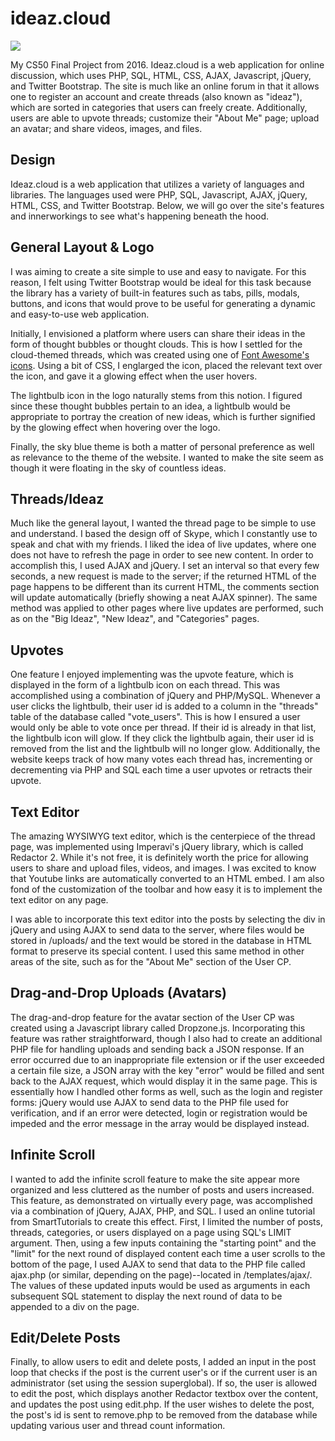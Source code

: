# ideaz.cloud

[![](https://github.com/vicente-orellana/ideaz.cloud/blob/master/preview.gif)](https://youtu.be/TwqnSCl8SmY)

My CS50 Final Project from 2016. Ideaz.cloud is a web application for online discussion, which uses PHP, SQL, HTML, CSS, AJAX, Javascript, jQuery, and Twitter Bootstrap. The site is much like an online forum in that it allows one to register an account and create threads (also known as "ideaz"), which are sorted in categories that users can freely create. Additionally, users are able to upvote threads; customize their "About Me" page; upload an avatar; and share videos, images, and files.

## Design

Ideaz.cloud is a web application that utilizes a variety of languages and libraries. The languages used were PHP, SQL, Javascript, AJAX, jQuery, HTML, CSS, and Twitter Bootstrap. Below, we will go over the site's features and innerworkings to see what's happening beneath the hood.
## General Layout & Logo
I was aiming to create a site simple to use and easy to navigate. For this reason, I felt using Twitter Bootstrap would be ideal for this task because the library has a variety of built-in features such as tabs, pills, modals, buttons, and icons that would prove to be useful for generating a dynamic and easy-to-use web application.

Initially, I envisioned a platform where users can share their ideas in the form of thought bubbles or thought clouds. This is how I settled for the cloud-themed threads, which was created using one of [Font Awesome's icons](https://fontawesome.com/icons?from=io). Using a bit of CSS, I englarged the icon, placed the relevant text over the icon, and gave it a glowing effect when the user hovers.

The lightbulb icon in the logo naturally stems from this notion. I figured since these thought bubbles pertain to an idea, a lightbulb would be appropriate to portray the creation of new ideas, which is further signified by the glowing effect when hovering over the logo.

Finally, the sky blue theme is both a matter of personal preference as well as relevance to the theme of the website. I wanted to make the site seem as though it were floating in the sky of countless ideas.

## Threads/Ideaz

Much like the general layout, I wanted the thread page to be simple to use and understand. I based the design off of Skype, which I constantly use to speak and chat with my friends. I liked the idea of live updates, where one does not have to refresh the page in order to see new content. In order to accomplish this, I used AJAX and jQuery. I set an interval so that every few seconds, a new request is made to the server; if the returned HTML of the page happens to be different than its current HTML, the comments section will update automatically (briefly showing a neat AJAX spinner). The same method was applied to other pages where live updates are performed, such as on the "Big Ideaz", "New Ideaz", and "Categories" pages.

## Upvotes

One feature I enjoyed implementing was the upvote feature, which is displayed in the form of a lightbulb icon on each thread. This was accomplished using a combination of jQuery and PHP/MySQL. Whenever a user clicks the lightbulb, their user id is added to a column in the "threads" table of the database called "vote_users". This is how I ensured a user would only be able to vote once per thread. If their id is already in that list, the lightbulb icon will glow. If they click the lightbulb again, their user id is removed from the list and the lightbulb will no longer glow. Additionally, the website keeps track of how many votes each thread has, incrementing or decrementing via PHP and SQL each time a user upvotes or retracts their upvote.

## Text Editor

The amazing WYSIWYG text editor, which is the centerpiece of the thread page, was implemented using Imperavi's jQuery library, which is called Redactor 2. While it's not free, it is definitely worth the price for allowing users to share and upload files, videos, and images. I was excited to know that Youtube links are automatically converted to an HTML embed. I am also fond of the customization of the toolbar and how easy it is to implement the text editor on any page.

I was able to incorporate this text editor into the posts by selecting the div in jQuery and using AJAX to send data to the server, where files would be stored in /uploads/ and the text would be stored in the database in HTML format to preserve its special content. I used this same method in other areas of the site, such as for the "About Me" section of the User CP.

## Drag-and-Drop Uploads (Avatars)

The drag-and-drop feature for the avatar section of the User CP was created using a Javascript library called Dropzone.js. Incorporating this feature was rather straightforward, though I also had to create an additional PHP file for handling uploads and sending back a JSON response. If an error occurred due to an inappropriate file extension or if the user exceeded a certain file size, a JSON array with the key "error" would be filled and sent back to the AJAX request, which would display it in the same page. This is essentially how I handled other forms as well, such as the login and register forms: jQuery would use AJAX to send data to the PHP file used for verification, and if an error were detected, login or registration would be impeded and the error message in the array would be displayed instead.

## Infinite Scroll

I wanted to add the infinite scroll feature to make the site appear more organized and less cluttered as the number of posts and users increased. This feature, as demonstrated on virtually every page, was accomplished via a combination of jQuery, AJAX, PHP, and SQL. I used an online tutorial from SmartTutorials to create this effect. First, I limited the number of posts, threads, categories, or users displayed on a page using SQL's LIMIT argument. Then, using a few inputs containing the "starting point" and the "limit" for the next round of displayed content each time a user scrolls to the bottom of the page, I used AJAX to send that data to the PHP file called ajax.php (or similar, depending on the page)--located in /templates/ajax/. The values of these updated inputs would be used as arguments in each subsequent SQL statement to display the next round of data to be appended to a div on the page.

## Edit/Delete Posts

Finally, to allow users to edit and delete posts, I added an input in the post loop that checks if the post is the current user's or if the current user is an administrator (set using the session superglobal). If so, the user is allowed to edit the post, which displays another Redactor textbox over the content, and updates the post using edit.php. If the user wishes to delete the post, the post's id is sent to remove.php to be removed from the database while updating various user and thread count information.
